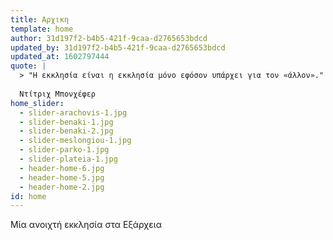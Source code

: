 ```yaml
---
title: Αρχικη
template: home
author: 31d197f2-b4b5-421f-9caa-d2765653bdcd
updated_by: 31d197f2-b4b5-421f-9caa-d2765653bdcd
updated_at: 1602797444
quote: |
  > "Η εκκλησία είναι η εκκλησία μόνο εφόσον υπάρχει για τον «άλλον»."
  
  Ντίτριχ Μπονχέφερ
home_slider:
  - slider-arachovis-1.jpg
  - slider-benaki-1.jpg
  - slider-benaki-2.jpg
  - slider-meslongiou-1.jpg
  - slider-parko-1.jpg
  - slider-plateia-1.jpg
  - header-home-6.jpg
  - header-home-5.jpg
  - header-home-2.jpg
id: home
---
```

Μία ανοιχτή εκκλησία στα Εξάρχεια